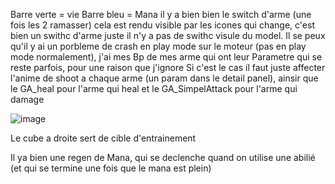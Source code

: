  Barre verte = vie 
 Barre bleu = Mana
 il y a bien bien le switch d'arme (une fois les 2 ramasser) cela est rendu visible par les icones qui change, c'est bien un swithc d'arme juste il n'y a pas de swithc visule du model.
Il se peux qu'il y ai un porbleme de crash en play mode sur le moteur (pas en play mode normalement), j'ai mes Bp de mes arme qui ont leur Parametre qui se reste parfois, pour une raison que j'ignore 
Si c'est le cas il faut juste affecter l'anime de shoot a chaque arme (un param dans le detail panel), ainsir que le GA_heal pour l'arme qui heal et le GA_SimpelAttack pour l'arme qui damage 

![image](https://github.com/Stanpac/FPSAbility/assets/99252047/f90051d6-ffa9-4d1e-8c09-eb45938eece2)


Le cube a droite sert de cible d'entrainement

Il ya  bien une regen de Mana, qui se declenche quand on utilise une abilié (et qui se termine une fois que le mana est plein)
